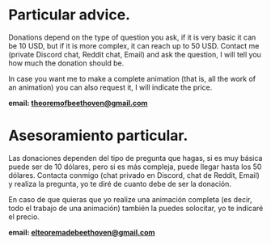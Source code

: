 # Particular advice.

Donations depend on the type of question you ask, if it is very basic it can be 10 USD, but if it is more complex, it can reach up to 50 USD. Contact me (private Discord chat, Reddit chat, Email) and ask the question, I will tell you how much the donation should be.

In case you want me to make a complete animation (that is, all the work of an animation) you can also request it, I will indicate the price.

**email: theoremofbeethoven@gmail.com**

# Asesoramiento particular.

Las donaciones dependen del tipo de pregunta que hagas, si es muy básica puede ser de 10 dólares, pero si es más compleja, puede llegar hasta los 50 dólares. Contacta conmigo (chat privado en Discord, chat de Reddit, Email) y realiza la pregunta, yo te diré de cuanto debe de ser la donación.

En caso de que quieras que yo realize una animación completa (es decir, todo el trabajo de una animación) también la puedes solocitar, yo te indicaré el precio.

**email: elteoremadebeethoven@gmail.com**
